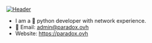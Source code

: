 [![Header](https://cloud7.news/wp-content/uploads/2021/03/ovh-cloud-major-fire.jpeg "Welcome to my github :)")](https://paradox.ovh/)

- I am a 🐍 python developer with network experience.
- 📧 Email: admin@paradox.ovh
- Website: https://paradox.ovh
